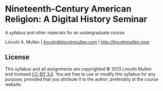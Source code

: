 # Nineteenth-Century American Religion: A Digital History Seminar

A syllabus and other materials for an undergraduate course

Lincoln A. Mullen | lincoln@lincolnmullen.com | http://lincolnmullen.com

## License

This syllabus and all assignments are copyrighted © 2013 Lincoln Mullen
and licensed [CC-BY 3.0][]. You are free to use or modify this syllabus
for any purpose, provided that you attribute it to the author,
preferably at the course website.

  [CC-BY 3.0]: http://creativecommons.org/licenses/by/3.0/us/

